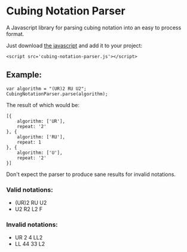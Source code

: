 # Cubing Notation Parser

A Javascript library for parsing cubing notation into an easy to process format.

Just download [the javascript](https://github.com/ben-dale/cubing-notation-parser/blob/master/cubing-notation-parser.js) and add it to your project:

```
<script src='cubing-notation-parser.js'></script>
```

## Example:

```
var algorithm = "(UR)2 RU U2";
CubingNotationParser.parse(algorithm);
```
The result of which would be:
```
[{
    algorithm: ['UR'],
    repeat: '2'
}, {
    algorithm: ['RU'],
    repeat: 1
}, {
    algorithm: ['U'],
    repeat: '2'
}]
```

Don't expect the parser to produce sane results for invalid notations.

### Valid notations:
- (UR)2 RU U2
- U2 R2 L2 F

### Invalid notations:
- UR 2 4 LL2
- LL 44 33 L2
